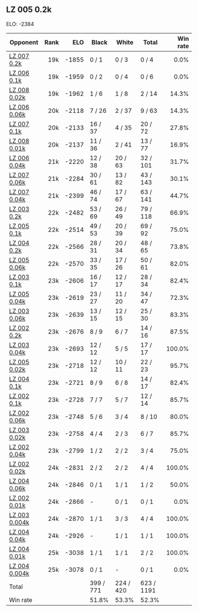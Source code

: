 ## LZ 005 0.2k ##

ELO: -2384

Opponent | Rank | ELO | Black | White | Total | Win rate
---------|-----:|----:|-------|-------|-------|-------:
[LZ 007 0.2k](LZ%20007%200.2k.md) | 19k | -1855 | 0 / 1 | 0 / 3 | 0 / 4 | 0.0%
[LZ 006 0.1k](LZ%20006%200.1k.md) | 19k | -1959 | 0 / 2 | 0 / 4 | 0 / 6 | 0.0%
[LZ 008 0.02k](LZ%20008%200.02k.md) | 19k | -1962 | 1 / 6 | 1 / 8 | 2 / 14 | 14.3%
[LZ 006 0.06k](LZ%20006%200.06k.md) | 20k | -2118 | 7 / 26 | 2 / 37 | 9 / 63 | 14.3%
[LZ 007 0.1k](LZ%20007%200.1k.md) | 20k | -2133 | 16 / 37 | 4 / 35 | 20 / 72 | 27.8%
[LZ 008 0.01k](LZ%20008%200.01k.md) | 20k | -2137 | 11 / 36 | 2 / 41 | 13 / 77 | 16.9%
[LZ 006 0.04k](LZ%20006%200.04k.md) | 21k | -2220 | 12 / 38 | 20 / 63 | 32 / 101 | 31.7%
[LZ 007 0.06k](LZ%20007%200.06k.md) | 21k | -2284 | 30 / 61 | 13 / 82 | 43 / 143 | 30.1%
[LZ 007 0.04k](LZ%20007%200.04k.md) | 21k | -2399 | 46 / 74 | 17 / 67 | 63 / 141 | 44.7%
[LZ 003 0.2k](LZ%20003%200.2k.md) | 22k | -2482 | 53 / 69 | 26 / 49 | 79 / 118 | 66.9%
[LZ 005 0.1k](LZ%20005%200.1k.md) | 22k | -2514 | 49 / 53 | 20 / 39 | 69 / 92 | 75.0%
[LZ 004 0.2k](LZ%20004%200.2k.md) | 22k | -2566 | 28 / 31 | 20 / 34 | 48 / 65 | 73.8%
[LZ 005 0.06k](LZ%20005%200.06k.md) | 22k | -2570 | 33 / 35 | 17 / 26 | 50 / 61 | 82.0%
[LZ 003 0.1k](LZ%20003%200.1k.md) | 23k | -2606 | 16 / 17 | 12 / 17 | 28 / 34 | 82.4%
[LZ 005 0.04k](LZ%20005%200.04k.md) | 23k | -2619 | 23 / 27 | 11 / 20 | 34 / 47 | 72.3%
[LZ 003 0.06k](LZ%20003%200.06k.md) | 23k | -2639 | 13 / 15 | 12 / 15 | 25 / 30 | 83.3%
[LZ 002 0.2k](LZ%20002%200.2k.md) | 23k | -2676 | 8 / 9 | 6 / 7 | 14 / 16 | 87.5%
[LZ 003 0.04k](LZ%20003%200.04k.md) | 23k | -2693 | 12 / 12 | 5 / 5 | 17 / 17 | 100.0%
[LZ 005 0.02k](LZ%20005%200.02k.md) | 23k | -2718 | 12 / 12 | 10 / 11 | 22 / 23 | 95.7%
[LZ 004 0.1k](LZ%20004%200.1k.md) | 23k | -2721 | 8 / 9 | 6 / 8 | 14 / 17 | 82.4%
[LZ 002 0.1k](LZ%20002%200.1k.md) | 23k | -2728 | 7 / 7 | 5 / 7 | 12 / 14 | 85.7%
[LZ 002 0.06k](LZ%20002%200.06k.md) | 23k | -2748 | 5 / 6 | 3 / 4 | 8 / 10 | 80.0%
[LZ 003 0.02k](LZ%20003%200.02k.md) | 23k | -2758 | 4 / 4 | 2 / 3 | 6 / 7 | 85.7%
[LZ 002 0.04k](LZ%20002%200.04k.md) | 23k | -2799 | 1 / 2 | 2 / 2 | 3 / 4 | 75.0%
[LZ 002 0.02k](LZ%20002%200.02k.md) | 24k | -2831 | 2 / 2 | 2 / 2 | 4 / 4 | 100.0%
[LZ 004 0.06k](LZ%20004%200.06k.md) | 24k | -2846 | 0 / 1 | 1 / 1 | 1 / 2 | 50.0%
[LZ 002 0.01k](LZ%20002%200.01k.md) | 24k | -2866 | - | 0 / 1 | 0 / 1 | 0.0%
[LZ 003 0.004k](LZ%20003%200.004k.md) | 24k | -2870 | 1 / 1 | 3 / 3 | 4 / 4 | 100.0%
[LZ 004 0.04k](LZ%20004%200.04k.md) | 24k | -2926 | - | 1 / 1 | 1 / 1 | 100.0%
[LZ 004 0.01k](LZ%20004%200.01k.md) | 25k | -3038 | 1 / 1 | 1 / 1 | 2 / 2 | 100.0%
[LZ 004 0.004k](LZ%20004%200.004k.md) | 25k | -3078 | 0 / 1 | - | 0 / 1 | 0.0%
Total | | | 399 / 771 | 224 / 420 | 623 / 1191 | 
Win rate| | | 51.8% | 53.3% | 52.3% | 
